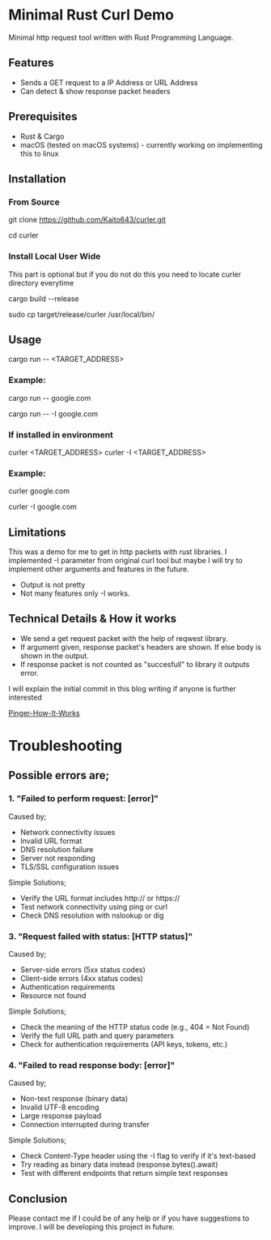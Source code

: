 # Minimal Rust Curl Demo

Minimal http request tool written with Rust Programming Language.

## Features
- Sends a GET request to a IP Address or URL Address
- Can detect & show response packet headers

## Prerequisites
- Rust & Cargo
- macOS (tested on macOS systems) - currently working on implementing this to linux

## Installation
### From Source
git clone https://github.com/Kaito643/curler.git 

cd curler

### Install Local User Wide 
This part is optional but if you do not do this you need to locate curler directory everytime

cargo build --release

sudo cp target/release/curler /usr/local/bin/

## Usage
cargo run -- <TARGET_ADDRESS> 
### Example:
cargo run -- google.com

cargo run -- -I google.com

### If installed in environment
curler <TARGET_ADDRESS>
curler -I <TARGET_ADDRESS>

### Example:
curler google.com

curler -I google.com

## Limitations 
This was a demo for me to get in http packets with rust libraries. I implemented -I parameter from original curl tool but maybe I will try to implement other arguments and features in the future.
- Output is not pretty
- Not many features only -I works.

## Technical Details & How it works
- We send a get request packet with the help of reqwest library.
- If argument given, response packet's headers are shown. If else body is shown in the output.
- If response packet is not counted as "succesfull" to library it outputs error.

I will explain the initial commit in this blog writing if anyone is further interested

[Pinger-How-It-Works](https://umut-yildiz-blogs.notion.site/Curler-How-it-works-1a82e945179b8003a364d653d81bcf35?pvs=4)

# Troubleshooting
## Possible errors are;
### 1. "Failed to perform request: [error]"
Caused by;
- Network connectivity issues
- Invalid URL format
- DNS resolution failure
- Server not responding
- TLS/SSL configuration issues

Simple Solutions;
- Verify the URL format includes http:// or https://
- Test network connectivity using ping <domain> or curl <url>
- Check DNS resolution with nslookup <domain> or dig <domain>

### 3. "Request failed with status: [HTTP status]"
Caused by;
- Server-side errors (5xx status codes)
- Client-side errors (4xx status codes)
- Authentication requirements
- Resource not found

Simple Solutions;
- Check the meaning of the HTTP status code (e.g., 404 = Not Found)
- Verify the full URL path and query parameters
- Check for authentication requirements (API keys, tokens, etc.)

### 4. "Failed to read response body: [error]"
Caused by;
- Non-text response (binary data)
- Invalid UTF-8 encoding
- Large response payload
- Connection interrupted during transfer

Simple Solutions;
- Check Content-Type header using the -I flag to verify if it's text-based
- Try reading as binary data instead (response.bytes().await)
- Test with different endpoints that return simple text responses

## Conclusion
Please contact me if I could be of any help or if you have suggestions to improve. I will be developing this project in future.
